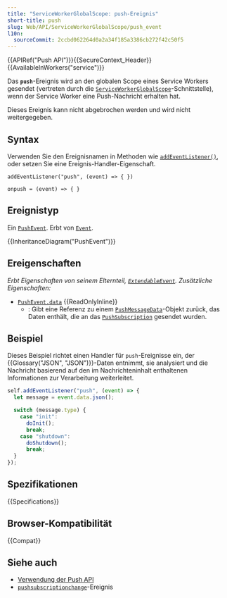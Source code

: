 ```yaml
---
title: "ServiceWorkerGlobalScope: push-Ereignis"
short-title: push
slug: Web/API/ServiceWorkerGlobalScope/push_event
l10n:
  sourceCommit: 2ccbd062264d0a2a34f185a3386cb272f42c50f5
---
```


{{APIRef("Push API")}}{{SecureContext_Header}}{{AvailableInWorkers("service")}}

Das **`push`**-Ereignis wird an den globalen Scope eines Service Workers gesendet (vertreten durch die [`ServiceWorkerGlobalScope`](/de/docs/Web/API/ServiceWorkerGlobalScope)-Schnittstelle), wenn der Service Worker eine Push-Nachricht erhalten hat.

Dieses Ereignis kann nicht abgebrochen werden und wird nicht weitergegeben.

## Syntax

Verwenden Sie den Ereignisnamen in Methoden wie [`addEventListener()`](/de/docs/Web/API/EventTarget/addEventListener), oder setzen Sie eine Ereignis-Handler-Eigenschaft.

```js-nolint
addEventListener("push", (event) => { })

onpush = (event) => { }
```

## Ereignistyp

Ein [`PushEvent`](/de/docs/Web/API/PushEvent). Erbt von [`Event`](/de/docs/Web/API/Event).

{{InheritanceDiagram("PushEvent")}}

## Ereigenschaften

_Erbt Eigenschaften von seinem Elternteil, [`ExtendableEvent`](/de/docs/Web/API/ExtendableEvent). Zusätzliche Eigenschaften:_

- [`PushEvent.data`](/de/docs/Web/API/PushEvent/data) {{ReadOnlyInline}}
  - : Gibt eine Referenz zu einem [`PushMessageData`](/de/docs/Web/API/PushMessageData)-Objekt zurück, das Daten enthält, die an das [`PushSubscription`](/de/docs/Web/API/PushSubscription) gesendet wurden.

## Beispiel

Dieses Beispiel richtet einen Handler für `push`-Ereignisse ein, der {{Glossary("JSON", "JSON")}}-Daten entnimmt, sie analysiert und die Nachricht basierend auf den im Nachrichteninhalt enthaltenen Informationen zur Verarbeitung weiterleitet.

```js
self.addEventListener("push", (event) => {
  let message = event.data.json();

  switch (message.type) {
    case "init":
      doInit();
      break;
    case "shutdown":
      doShutdown();
      break;
  }
});
```

## Spezifikationen

{{Specifications}}

## Browser-Kompatibilität

{{Compat}}

## Siehe auch

- [Verwendung der Push API](/de/docs/Web/API/Push_API)
- [`pushsubscriptionchange`](/de/docs/Web/API/ServiceWorkerGlobalScope/pushsubscriptionchange_event)-Ereignis
